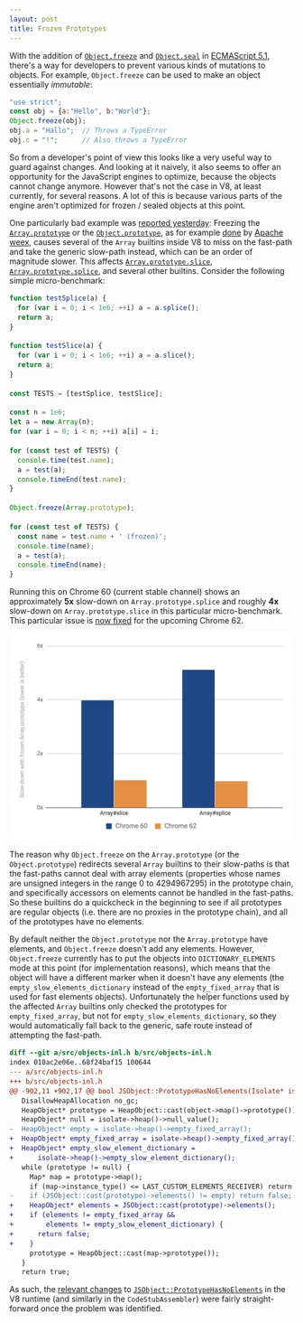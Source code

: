 ```yaml
---
layout: post
title: Frozen Prototypes
---
```


With the addition of [`Object.freeze`](https://developer.mozilla.org/en/docs/Web/JavaScript/Reference/Global_Objects/Object/freeze)
and [`Object.seal`](https://developer.mozilla.org/en/docs/Web/JavaScript/Reference/Global_Objects/Object/seal) in
[ECMAScript 5.1](http://www.ecma-international.org/ecma-262/5.1/), there's a way for developers to prevent
various kinds of mutations to objects. For example, `Object.freeze` can be used to make an object essentially
*immutable*:

```javascript
"use strict";
const obj = {a:"Hello", b:"World"};
Object.freeze(obj);
obj.a = "Hallo";  // Throws a TypeError
obj.c = "!";      // Also throws a TypeError
```

So from a developer's point of view this looks like a very useful way to guard against changes. And looking at
it naively, it also seems to offer an opportunity for the JavaScript engines to optimize, because the objects
cannot change anymore. However that's not the case in V8, at least currently, for several reasons. A lot of
this is because various parts of the engine aren't optimized for frozen / sealed objects at this point.

One particularly bad example was [reported yesterday](http://crbug.com/v8/6689): Freezing the
[`Array.prototype`](https://developer.mozilla.org/en-US/docs/Web/JavaScript/Reference/Global_Objects/Array/prototype) or
the [`Object.prototype`](https://developer.mozilla.org/en-US/docs/Web/JavaScript/Reference/Global_Objects/Object/prototype),
as for example [done](https://github.com/apache/incubator-weex/blob/702d04c4922105069f537afdb4688f808530994d/html5/shared/freeze.js#L23-L38) by [Apache weex](https://weex.incubator.apache.org), causes several of the `Array` builtins
inside V8 to miss on the fast-path and take the generic slow-path instead, which can be an order of magnitude slower.
This affects [`Array.prototype.slice`](https://developer.mozilla.org/en-US/docs/Web/JavaScript/Reference/Global_Objects/Array/slice),
[`Array.prototype.splice`](https://developer.mozilla.org/en-US/docs/Web/JavaScript/Reference/Global_Objects/Array/splice),
and several other builtins. Consider the following simple micro-benchmark:

```javascript
function testSplice(a) {
  for (var i = 0; i < 1e6; ++i) a = a.splice();
  return a;
}

function testSlice(a) {
  for (var i = 0; i < 1e6; ++i) a = a.slice();
  return a;
}

const TESTS = [testSplice, testSlice];

const n = 1e6;
let a = new Array(n);
for (var i = 0; i < n; ++i) a[i] = i;

for (const test of TESTS) {
  console.time(test.name);
  a = test(a);
  console.timeEnd(test.name);
}

Object.freeze(Array.prototype);

for (const test of TESTS) {
  const name = test.name + ' (frozen)';
  console.time(name);
  a = test(a);
  console.timeEnd(name);
}
```

Running this on Chrome 60 (current stable channel) shows an approximately **5x** slow-down on `Array.prototype.splice`
and roughly **4x** slow-down on `Array.prototype.slice` in this particular micro-benchmark. This particular issue is
[now fixed](https://chromium-review.googlesource.com/608127) for the upcoming Chrome 62.

![Slow-down of Array#slice and Array#splice](/images/2017/freeze-slowdown-20170810.png)

The reason why `Object.freeze` on the `Array.prototype` (or the `Object.prototype`) redirects several `Array` builtins to
their slow-paths is that the fast-paths cannot deal with array elements (properties whose names are unsigned integers in
the range 0 to 4294967295) in the prototype chain, and specifically accessors on elements cannot be handled in the fast-paths.
So these builtins do a quickcheck in the beginning to see if all prototypes are regular objects (i.e. there are no
proxies in the prototype chain), and all of the prototypes have no elements.

By default neither the `Object.prototype` nor the `Array.prototype` have elements, and `Object.freeze` doesn't
add any elements. However, `Object.freeze` currently has to put the objects into `DICTIONARY_ELEMENTS` mode at
this point (for implementation reasons), which means that the object will have a different marker when it doesn't
have any elements (the `empty_slow_elements_dictionary` instead of the `empty_fixed_array` that is used for fast
elements objects). Unfortunately the helper functions used by the affected `Array` builtins only checked the
prototypes for `empty_fixed_array`, but not for `empty_slow_elements_dictionary`, so they would automatically
fall back to the generic, safe route instead of attempting the fast-path.

```patch
diff --git a/src/objects-inl.h b/src/objects-inl.h
index 010ac2e06e..68f24baf15 100644
--- a/src/objects-inl.h
+++ b/src/objects-inl.h
@@ -902,11 +902,17 @@ bool JSObject::PrototypeHasNoElements(Isolate* isolate, JSObject* object) {
   DisallowHeapAllocation no_gc;
   HeapObject* prototype = HeapObject::cast(object->map()->prototype());
   HeapObject* null = isolate->heap()->null_value();
-  HeapObject* empty = isolate->heap()->empty_fixed_array();
+  HeapObject* empty_fixed_array = isolate->heap()->empty_fixed_array();
+  HeapObject* empty_slow_element_dictionary =
+      isolate->heap()->empty_slow_element_dictionary();
   while (prototype != null) {
     Map* map = prototype->map();
     if (map->instance_type() <= LAST_CUSTOM_ELEMENTS_RECEIVER) return false;
-    if (JSObject::cast(prototype)->elements() != empty) return false;
+    HeapObject* elements = JSObject::cast(prototype)->elements();
+    if (elements != empty_fixed_array &&
+        elements != empty_slow_element_dictionary) {
+      return false;
+    }
     prototype = HeapObject::cast(map->prototype());
   }
   return true;
```

As such, the [relevant changes](https://chromium-review.googlesource.com/c/608127) to
[`JSObject::PrototypeHasNoElements`](https://github.com/v8/v8/blob/293283d55983b421fe6e246ae22d4de531f429ec/src/objects-inl.h#L901-L919) in the V8 runtime (and similarly in the `CodeStubAssembler`) were fairly straight-forward once the problem was identified.
